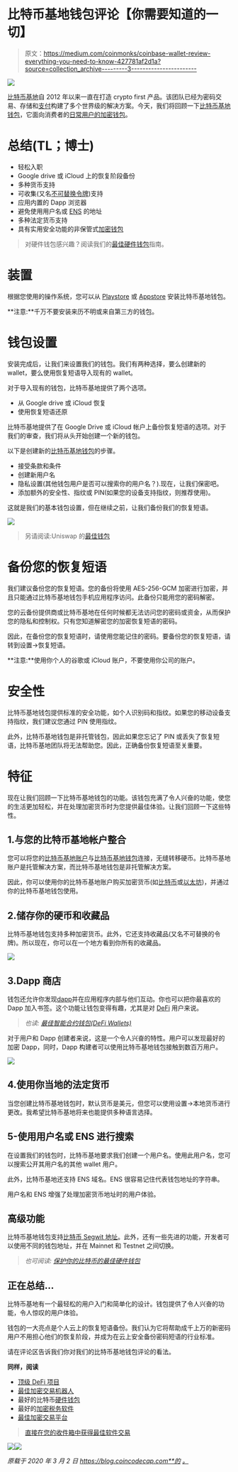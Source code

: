 # 比特币基地钱包评论【你需要知道的一切】

> 原文：<https://medium.com/coinmonks/coinbase-wallet-review-everything-you-need-to-know-427781af2d1a?source=collection_archive---------3----------------------->

![](img/d5dd2037e2099bd573a9996bdbe2ad7a.png)

[比特币基地](https://www.coinbase.com?utm_source=coincodecap.com)自 2012 年以来一直在打造 crypto first 产品。该团队已经为密码交易、存储和[支付](https://coincodecap.com/category/payment)构建了多个世界级的解决方案。今天，我们将回顾一下[比特币基地钱包](https://wallet.coinbase.com/?utm_source=coincodecap.com)，它面向消费者的[日常用户的加密钱包](https://blog.coincodecap.com/tag/crypto-wallet/)。

# 总结(TL；博士)

*   轻松入职
*   Google drive 或 iCloud 上的恢复阶段备份
*   多种货币支持
*   可收集(又名[不可替换令牌](https://en.wikipedia.org/wiki/Non-fungible_token))支持
*   应用内置的 Dapp 浏览器
*   避免使用用户名或 [ENS](https://ens.domains/?utm_source=coincodecap.com) 的地址
*   多种法定货币支持
*   具有实用安全功能的非保管式[加密钱包](https://blog.coincodecap.com/tag/crypto-wallet/)

> 对硬件钱包感兴趣？阅读我们的[最佳硬件钱包](/coinmonks/the-best-cryptocurrency-hardware-wallets-of-2020-e28b1c124069?source=friends_link&sk=324dd9ff8556ab578d71e7ad7658ad7c)指南。

# 装置

根据您使用的操作系统，您可以从 [Playstore](https://play.google.com/store/apps/details?id=com.coinbase.android&hl=en_IN) 或 [Appstore](https://apps.apple.com/us/app/coinbase-wallet/id1278383455) 安装比特币基地钱包。

**注意:**千万不要安装来历不明或来自第三方的钱包。

# 钱包设置

安装完成后，让我们来设置我们的钱包。我们有两种选择，要么创建新的 wallet，要么使用恢复短语导入现有的 wallet。

对于导入现有的钱包，比特币基地提供了两个选项。

*   从 Google drive 或 iCloud 恢复
*   使用恢复短语还原

比特币基地提供了在 Google Drive 或 iCloud 帐户上备份恢复短语的选项。对于我们的审查，我们将从头开始创建一个新的钱包。

以下是创建新的[比特币基地钱包](https://coincodecap.com/product/coinbase-wallet-4)的步骤。

*   接受条款和条件
*   创建新用户名
*   隐私设置(其他钱包用户是否可以搜索你的用户名？).现在，让我们保密吧。
*   添加额外的安全性、指纹或 PIN(如果您的设备支持指纹，则推荐使用)。

这就是我们的基本钱包设置，但在继续之前，让我们备份我们的恢复短语。

![](img/04e39f9358a1f036081e76fa8e38e115.png)

> 另请阅读:Uniswap 的[最佳钱包](/coinmonks/best-wallets-to-use-uniswap-e91a6385d9e8)

# 备份您的恢复短语

我们建议备份您的恢复短语。您的备份将使用 AES-256-GCM 加密进行加密，并且只能通过比特币基地钱包手机应用程序访问。此备份只能用您的密码解密。

您的云备份提供商或比特币基地在任何时候都无法访问您的密码或资金，从而保护您的隐私和控制权。只有您知道解密您的加密恢复短语的密码。

因此，在备份您的恢复短语时，请使用您能记住的密码。要备份您的恢复短语，请转到设置→恢复短语。

**注意:**使用你个人的谷歌或 iCloud 账户，不要使用你公司的账户。

# 安全性

比特币基地钱包提供标准的安全功能，如个人识别码和指纹。如果您的移动设备支持指纹，我们建议您通过 PIN 使用指纹。

此外，比特币基地钱包是非托管钱包，因此如果您忘记了 PIN 或丢失了恢复短语，比特币基地团队将无法帮助您。因此，正确备份恢复短语至关重要。

# 特征

现在让我们回顾一下比特币基地钱包的功能。该钱包充满了令人兴奋的功能，使您的生活更加轻松，并在处理加密货币时为您提供最佳体验。让我们回顾一下这些特性。

## 1.与您的比特币基地帐户整合

您可以将您的[比特币基地账户](https://www.coinbase.com?utm_source=coincodecap.com)与[比特币基地钱包](https://wallet.coinbase.com/?utm_source=coincodecap.com)连接，无缝转移硬币。比特币基地账户是托管解决方案，而比特币基地钱包是非托管解决方案。

因此，你可以使用你的比特币基地账户购买加密货币(如[比特币](https://blog.coincodecap.com/tag/bitcoin/)或[以太坊](https://blog.coincodecap.com/tag/ethereum/))，并通过你的比特币基地钱包使用。

## 2.储存你的硬币和收藏品

比特币基地钱包支持多种加密货币。此外，它还支持收藏品(又名不可替换的令牌)。所以现在，你可以在一个地方看到你所有的收藏品。

![](img/9fc573ad5601c2b85a6da9f76e1e12fd.png)

## 3.Dapp 商店

钱包还允许你发现[dapp](https://blog.coincodecap.com/tag/dapps/)并在应用程序内部与他们互动。你也可以把你最喜欢的 Dapp 加入书签。这个功能让钱包变得有趣，尤其是对 [DeFi](https://blog.coincodecap.com/tag/defi/) 用户来说。

> *也读:* [*最佳智能合约钱包(DeFi Wallets)*](https://blog.coincodecap.com/best-smart-contract-wallet/)

对于用户和 Dapp 创建者来说，这是一个令人兴奋的特性。用户可以发现最好的加密 Dapp，同时，Dapp 构建者可以使用比特币基地钱包接触到数百万用户。

![](img/6c559f03f8af3280aebb8e09eb88a493.png)

## 4.使用你当地的法定货币

当您创建比特币基地钱包时，默认货币是美元，但您可以使用设置→本地货币进行更改。我希望比特币基地将来也能提供多种语言选择。

## 5-使用用户名或 ENS 进行搜索

在设置我们的钱包时，比特币基地要求我们创建一个用户名。使用此用户名，您可以搜索公开其用户名的其他 wallet 用户。

此外，比特币基地还支持 ENS 域名。ENS 很容易记住代表钱包地址的字符串。

用户名和 ENS 增强了处理加密货币地址时的用户体验。

## 高级功能

比特币基地钱包支持[比特币 Segwit 地址](/@buddhasource/bitcoin-legacy-vs-segwit-wallet-address-what-is-the-difference-cb2e71ab8381)。此外，还有一些先进的功能，开发者可以使用不同的钱包地址，并在 Mainnet 和 Testnet 之间切换。

> *也可阅读:* [*保护你的比特币的最佳硬件钱包*](https://blog.coincodecap.com/best-hardware-wallet-bitcoin/)

## 正在总结…

比特币基地有一个最轻松的用户入门和简单化的设计。钱包提供了令人兴奋的功能，令人惊叹的用户体验。

钱包的一大亮点是个人云上的恢复短语备份。我们认为它将帮助成千上万的新密码用户不用担心他们的恢复阶段，并成为在云上安全备份密码短语的行业标准。

请在评论区告诉我们你对我们的比特币基地钱包评论的看法。

**同样，阅读**

*   [顶级 DeFi 项目](/coinmonks/defi-future-10-promising-projects-in-the-defi-world-ff2b697ab006)
*   [最佳加密交易机器人](/coinmonks/whats-the-best-crypto-trading-bot-in-2020-top-8-bitcoin-trading-bot-c16adeb13317)
*   最好的比特币[硬件钱包](/coinmonks/the-best-cryptocurrency-hardware-wallets-of-2020-e28b1c124069)
*   最好的[加密税务软件](/coinmonks/best-crypto-tax-tool-for-my-money-72d4b430816b)
*   [最佳加密交易平台](/coinmonks/the-best-crypto-trading-platforms-in-2020-the-definitive-guide-updated-c72f8b874555)

> [直接在您的收件箱中获得最佳软件交易](https://coincodecap.com?utm_source=coinmonks)

[![](img/160ce73bd06d46c2250251e7d5969f9d.png)](https://coincodecap.com?utm_source=coinmonks)![](img/6c3e79994dbb21ed4aabda96d38a9fe1.png)

*原载于 2020 年 3 月 2 日 https://blog.coincodecap.com**的* [*。*](https://blog.coincodecap.com/coinbase-wallet-review-the-best-bitcoin-wallet)